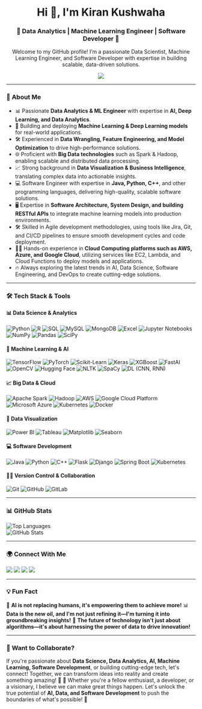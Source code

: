 <h1 align="center">Hi 👋, I'm Kiran Kushwaha</h1>
<h3 align="center">🤖 Data Analytics | Machine Learning Engineer | Software Developer 🚀</h3>
<p align ="center">Welcome to my GitHub profile! I’m a passionate Data Scientist, Machine Learning Engineer, and Software Developer with expertise in building scalable, data-driven solutions.</p>

<p align="center">
   <img src="https://media.giphy.com/media/SWoSkN6DxTszqIKEqv/giphy.gif"/>
</p>



---

### 🌟 **About Me**

- 📊 Passionate **Data Analytics & ML Engineer** with expertise in **AI, Deep Learning, and Data Analytics**.
- 🤖 Building and deploying **Machine Learning & Deep Learning models** for real-world applications.
- 🛠️ Experienced in **Data Wrangling, Feature Engineering, and Model Optimization** to drive high-performance solutions.
- 🌐 Proficient with **Big Data technologies** such as Spark & Hadoop, enabling scalable and distributed data processing.
- 📈 Strong background in **Data Visualization & Business Intelligence**, translating complex data into actionable insights.
- 💻 Software Engineer with expertise in **Java, Python, C++**, and other programming languages, delivering high-quality, scalable software solutions.
- 🖥️ Expertise in **Software Architecture, System Design, and building RESTful APIs** to integrate machine learning models into production environments.
- 🛠️ Skilled in Agile development methodologies, using tools like Jira, Git, and CI/CD pipelines to ensure smooth development cycles and code deployment.
- 🧑‍💻 Hands-on experience in **Cloud Computing platforms such as AWS, Azure, and Google Cloud**, utilizing services like EC2, Lambda, and Cloud Functions to deploy models and applications.
- 🔥 Always exploring the latest trends in AI, Data Science, Software Engineering, and DevOps to create cutting-edge solutions.



---

### 🛠️ **Tech Stack & Tools**
#### 📊 **Data Science & Analytics**
![Python](https://img.shields.io/badge/Python-3776AB?style=for-the-badge&logo=python&logoColor=white)
![R](https://img.shields.io/badge/R-276DC3?style=for-the-badge&logo=r&logoColor=white)
![SQL](https://img.shields.io/badge/SQL-4479A1?style=for-the-badge&logo=postgresql&logoColor=white)
![MySQL](https://img.shields.io/badge/MySQL-4479A1?style=plastic&logo=mysql&logoColor=white)
![MongoDB](https://img.shields.io/badge/MongoDB-47A248?style=plastic&logo=mongodb&logoColor=white)
![Excel](https://img.shields.io/badge/Excel-217346?style=flat&logo=microsoft-excel&logoColor=white)
![Jupyter Notebooks](https://img.shields.io/badge/Jupyter_Notebooks-F37626?style=for-the-badge&logo=jupyter&logoColor=white)
![NumPy](https://img.shields.io/badge/NumPy-013243?style=flat-square&logo=numpy&logoColor=white)
![Pandas](https://img.shields.io/badge/Pandas-150458?style=flat&logo=pandas&logoColor=white)
![SciPy](https://img.shields.io/badge/SciPy-8C8C8C?style=flat&logo=scipy&logoColor=white)



#### 🤖 **Machine Learning & AI**
![TensorFlow](https://img.shields.io/badge/TensorFlow-FF6F00?style=for-the-badge&logo=tensorflow&logoColor=white)
![PyTorch](https://img.shields.io/badge/PyTorch-EE4C2C?style=for-the-badge&logo=pytorch&logoColor=white)
![Scikit-Learn](https://img.shields.io/badge/Scikit%20Learn-F7931E?style=for-the-badge&logo=scikitlearn&logoColor=white)
![Keras](https://img.shields.io/badge/Keras-D00000?style=flat&logo=keras&logoColor=white)
![XGBoost](https://img.shields.io/badge/XGBoost-FF9900?style=plastic&logo=xgboost&logoColor=white)
![FastAI](https://img.shields.io/badge/FastAI-FFE600?style=for-the-badge&logo=fastai&logoColor=white)
![OpenCV](https://img.shields.io/badge/OpenCV-5C3EE8?style=flat-square&logo=opencv&logoColor=white)
![Hugging Face](https://img.shields.io/badge/Hugging%20Face-FD377E?style=flat&logo=huggingface&logoColor=white)
![NLTK](https://img.shields.io/badge/NLTK-4B8BBE?style=for-the-badge&logo=nltk&logoColor=white)
![SpaCy](https://img.shields.io/badge/SpaCy-5A5A5A?style=plastic&logo=spacy&logoColor=white)
![DL (CNN, RNN)](https://img.shields.io/badge/DL_CNN_RNN-8B3D3D?style=for-the-badge&logo=tensorflow&logoColor=white)


#### 📈 **Big Data & Cloud**
![Apache Spark](https://img.shields.io/badge/Apache%20Spark-E25A1C?style=for-the-badge&logo=apachespark&logoColor=white)
![Hadoop](https://img.shields.io/badge/Hadoop-66CCFF?style=for-the-badge&logo=apachehadoop&logoColor=white)
![AWS](https://img.shields.io/badge/AWS-232F3E?style=for-the-badge&logo=amazonaws&logoColor=white)
![Google Cloud Platform](https://img.shields.io/badge/Google%20Cloud%20Platform-4285F4?style=flat&logo=googlecloud&logoColor=white)
![Microsoft Azure](https://img.shields.io/badge/Microsoft%20Azure-0078D4?style=flat-square&logo=microsoftazure&logoColor=white)
![Kubernetes](https://img.shields.io/badge/Kubernetes-326CE5?style=plastic&logo=kubernetes&logoColor=white)
![Docker](https://img.shields.io/badge/Docker-2496ED?style=for-the-badge&logo=docker&logoColor=white)


#### 🎨 **Data Visualization**
![Power BI](https://img.shields.io/badge/Power%20BI-F2C811?style=for-the-badge&logo=powerbi&logoColor=white)
![Tableau](https://img.shields.io/badge/Tableau-E97627?style=for-the-badge&logo=tableau&logoColor=white)
![Matplotlib](https://img.shields.io/badge/Matplotlib-11557C?style=for-the-badge&logo=python&logoColor=white)
![Seaborn](https://img.shields.io/badge/Seaborn-FF9E3F?style=for-the-badge&logo=seaborn&logoColor=white)



####  💻 **Software Development**
![Java](https://img.shields.io/badge/Java-F7DF1E?style=for-the-badge&logo=java&logoColor=white)
![Python](https://img.shields.io/badge/Python-3776AB?style=for-the-badge&logo=python&logoColor=white)
![C++](https://img.shields.io/badge/C%2B%2B-00599C?style=for-the-badge&logo=c%2B%2B&logoColor=white)
![Flask](https://img.shields.io/badge/Flask-000000?style=for-the-badge&logo=flask&logoColor=white)
![Django](https://img.shields.io/badge/Django-092E20?style=for-the-badge&logo=django&logoColor=white)
![Spring Boot](https://img.shields.io/badge/Spring%20Boot-6DB33F?style=for-the-badge&logo=springboot&logoColor=white)
![Kubernetes](https://img.shields.io/badge/Kubernetes-326CE5?style=for-the-badge&logo=kubernetes&logoColor=white)



#### 🧑‍💻 **Version Control & Collaboration**
![Git](https://img.shields.io/badge/Git-F05032?style=for-the-badge&logo=git&logoColor=white)
![GitHub](https://img.shields.io/badge/GitHub-181717?style=for-the-badge&logo=github&logoColor=white)
![GitLab](https://img.shields.io/badge/GitLab-FCA121?style=for-the-badge&logo=gitlab&logoColor=white)

---

### 📊 **GitHub Stats**
![Top Languages](https://github-readme-stats.vercel.app/api/top-langs/?username=Kirn07&theme=dark&hide_border=false&include_all_commits=true&count_private=true&layout=compact)  
![GitHub Stats](https://github-readme-stats.vercel.app/api?username=Kirn07&theme=dark&hide_border=false&include_all_commits=true&count_private=true)  


---

### 🌍 **Connect With Me**
<p align="left">
<a href="mailto:kushwahakiran813@gmail.com"><img src="https://img.shields.io/badge/Email-D14836?style=for-the-badge&logo=gmail&logoColor=white"></a>
<a href="https://www.threads.net/@kirankushwaha284" target="_blank"><img src="https://img.shields.io/badge/X-000000?style=for-the-badge&logo=x&logoColor=white"></a>
<a href="https://www.linkedin.com/in/kiran-kushwaha-544445215/" target="_blank"><img src="https://img.shields.io/badge/LinkedIn-0077B5?style=for-the-badge&logo=linkedin&logoColor=white"></a>
<!--<a href="https://www.youtube.com/c/technosnag" target="_blank"><img src="https://img.shields.io/badge/YouTube-FF0000?style=for-the-badge&logo=youtube&logoColor=white"></a>-->
<!--<a href="https://dev.to/technosnag" target="_blank"><img src="https://img.shields.io/badge/Dev.to-0A0A0A?style=for-the-badge&logo=dev.to&logoColor=white"></a>-->
<a href="https://www.instagram.com/kirankushwaha284?igsh=MXc4MzYxcjY3M3V6Yw==" target="_blank"><img src="https://img.shields.io/badge/Instagram-E4405F?style=for-the-badge&logo=instagram&logoColor=white"></a>

</p>

---

### 💡 **Fun Fact**
🎯 **AI is not replacing humans, it's empowering them to achieve more!**
📊 **Data is the new oil, and I'm not just refining it—I'm turning it into groundbreaking insights!**
🚀 **The future of technology isn't just about algorithms—it's about harnessing the power of data to drive innovation!**



---

### 📢 **Want to Collaborate?**
If you're passionate about **Data Science, Data Analytics, AI, Machine Learning, Software Development**, or building cutting-edge tech, let's connect! Together, we can transform ideas into reality and create something amazing! 🌟
🤝 Whether you're a fellow enthusiast, a developer, or a visionary, I believe we can make great things happen. Let's unlock the true potential of **AI, Data, and Software Development** to push the boundaries of what's possible! 🚀
